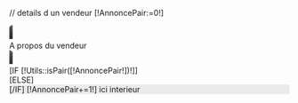 // details d un vendeur
[!AnnoncePair:=0!]
<div class="VendeurBlocNoirCote">
	<img src="/Skins/gamesavenue/Images/bando-vendeur-gauche.png">
</div>
<div class="VendeurBlocNoirCentre">
	<div class="TitreVendeur">A propos du vendeur</div>
</div>
<div class="VendeurBlocNoirCote">
	<img src="/Skins/gamesavenue/Images/bando-vendeur-droite.png">
</div>
[IF [!Utils::isPair([!AnnoncePair!])!]]  
	<div class="coinFinGriscontent">
[ELSE]
	<div class="coinFinGriscontent" style="background:#ebebeb;">
[/IF]
	[!AnnoncePair+=1!]
	ici interieur
</div>
<b class="coinNoirFondBlancborderbottom">
	<b class="coinFinGris4">&nbsp;</b>
	<b class="coinFinGris3">&nbsp;</b>
	<b class="coinFinGris2">&nbsp;</b>
	<b class="coinFinGris1">&nbsp;</b>
</b>
